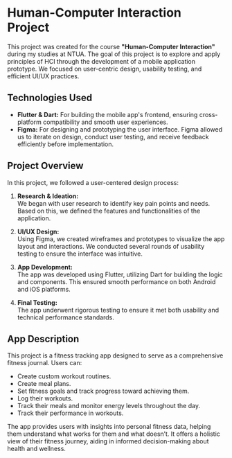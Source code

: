 # Human-Computer Interaction Project

This project was created for the course **"Human-Computer Interaction"** during my studies at NTUA. The goal of this project is to explore and apply principles of HCI through the development of a mobile application prototype. We focused on user-centric design, usability testing, and efficient UI/UX practices.

## Technologies Used

- **Flutter & Dart:** For building the mobile app's frontend, ensuring cross-platform compatibility and smooth user experiences.
- **Figma:** For designing and prototyping the user interface. Figma allowed us to iterate on design, conduct user testing, and receive feedback efficiently before implementation.

## Project Overview

In this project, we followed a user-centered design process:

1. **Research & Ideation:**  
   We began with user research to identify key pain points and needs. Based on this, we defined the features and functionalities of the application.
   
2. **UI/UX Design:**  
   Using Figma, we created wireframes and prototypes to visualize the app layout and interactions. We conducted several rounds of usability testing to ensure the interface was intuitive.

3. **App Development:**  
   The app was developed using Flutter, utilizing Dart for building the logic and components. This ensured smooth performance on both Android and iOS platforms.

4. **Final Testing:**  
   The app underwent rigorous testing to ensure it met both usability and technical performance standards.

## App Description

This project is a fitness tracking app designed to serve as a comprehensive fitness journal. Users can:

- Create custom workout routines.
- Create meal plans.
- Set fitness goals and track progress toward achieving them.
- Log their workouts.
- Track their meals and monitor energy levels throughout the day.
- Track their performance in workouts.


The app provides users with insights into personal fitness data, helping them understand what works for them and what doesn’t. It offers a holistic view of their fitness journey, aiding in informed decision-making about health and wellness.
